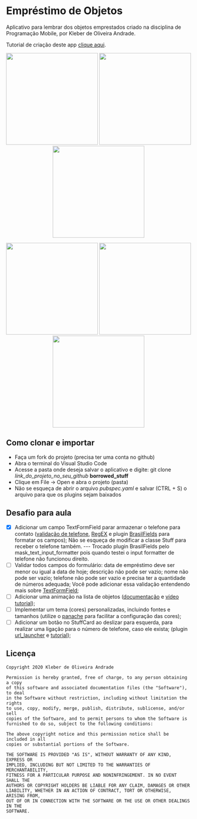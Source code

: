 # Empréstimo de Objetos

Aplicativo para lembrar dos objetos emprestados criado na disciplina de Programação Mobile, por Kleber de Oliveira Andrade.

Tutorial de criação deste app [clique aqui](https://medium.com/@kleberandrade/criando-um-aplicativo-para-lembrar-dos-objetos-emprestados-com-flutter-e-sembast-6dbf350a7a56).

<p align="center">
    <img src="https://miro.medium.com/max/720/1*trhQYyzZfIj_LsYQGOQ8Vg.png" width="250"/>
    <img src="https://miro.medium.com/max/720/1*rcw9WulfFColELibTQsA8w.png" width="250"/>
    <img src="https://miro.medium.com/max/720/1*fiP5mrr67aDnF3uPc3dRxQ.png" width="250"/>
</p>

<p align="center">
    <img src="https://miro.medium.com/max/720/1*XZIMgoUfDc_bkr-fhzWvrA.png" width="250"/>
    <img src="https://miro.medium.com/max/720/1*bRGL1qXFTrtI8NeqUEqBcQ.png" width="250"/>
    <img src="https://miro.medium.com/max/720/1*YjS4wUASqCh4TFEeEHKPpA.png" width="250"/>
</p>


## Como clonar e importar

* Faça um fork do projeto (precisa ter uma conta no github)
* Abra o terminal do Visual Studio Code
* Acesse a pasta onde deseja salvar o aplicativo e digite: git clone *link_do_projeto_no_seu_github* **borrowed_stuff**
* Clique em File -> Open e abra o projeto (pasta)
* Não se esqueça de abrir o arquivo *pubspec.yaml* e salvar (CTRL + S) o arquivo para que os plugins sejam baixados

## Desafio para aula

* [x] Adicionar um campo TextFormField parar armazenar o telefone para contato ([validação de telefone](https://stackoverflow.com/questions/55552230/flutter-validate-a-phone-number-using-regex/55552272), [RegEX](https://api.dart.dev/stable/2.0.0/dart-core/RegExp-class.html) e plugin [BrasilFields](https://pub.dev/packages/brasil_fields) para formatar os campos); Não se esqueça de modificar a classe Stuff para receber o telefone também. --- Trocado plugin BrasilFields pelo mask_text_input_formatter pois quando testei o input formatter de telefone não funcionou direito.
* [ ] Validar todos campos do formulário: data de empréstimo deve ser menor ou igual a data de hoje; descrição não pode ser vazio; nome não pode ser vazio; telefone não pode ser vazio e precisa ter a quantidade de números adequada;  Você pode adicionar essa validação entendendo mais sobre [TextFormField](https://flutter.dev/docs/cookbook/forms/validation);
* [ ] Adicionar uma animação na lista de objetos ([documentação](https://flutter.dev/docs/catalog/samples/animated-list) e [vídeo tutorial](https://www.youtube.com/watch?v=i7O5T4V59HI));
* [ ] Implementar um tema (cores) personalizadas, incluindo fontes e tamanhos (utilize o [panache](https://rxlabz.github.io/panache/#/) para facilitar a configuração das cores);
* [ ] Adicionar um botão no StuffCard ao deslizar para esquerda, para realizar uma ligação para o número de telefone, caso ele exista; (plugin [url_launcher](https://pub.dev/packages/url_launcher) e [tutorial](https://medium.com/flutter-community/flutter-making-phone-calls-sending-sms-and-emails-with-url-launcher-56414b06f84e));

## Licença

    Copyright 2020 Kleber de Oliveira Andrade

    Permission is hereby granted, free of charge, to any person obtaining a copy
    of this software and associated documentation files (the "Software"), to deal
    in the Software without restriction, including without limitation the rights
    to use, copy, modify, merge, publish, distribute, sublicense, and/or sell
    copies of the Software, and to permit persons to whom the Software is
    furnished to do so, subject to the following conditions:

    The above copyright notice and this permission notice shall be included in all
    copies or substantial portions of the Software.

    THE SOFTWARE IS PROVIDED "AS IS", WITHOUT WARRANTY OF ANY KIND, EXPRESS OR
    IMPLIED, INCLUDING BUT NOT LIMITED TO THE WARRANTIES OF MERCHANTABILITY,
    FITNESS FOR A PARTICULAR PURPOSE AND NONINFRINGEMENT. IN NO EVENT SHALL THE
    AUTHORS OR COPYRIGHT HOLDERS BE LIABLE FOR ANY CLAIM, DAMAGES OR OTHER
    LIABILITY, WHETHER IN AN ACTION OF CONTRACT, TORT OR OTHERWISE, ARISING FROM,
    OUT OF OR IN CONNECTION WITH THE SOFTWARE OR THE USE OR OTHER DEALINGS IN THE
    SOFTWARE.
